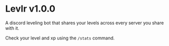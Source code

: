 # Levlr v1.0.0
A discord leveling bot that shares your levels across every server you share with it.

Check your level and xp using the `/stats` command.